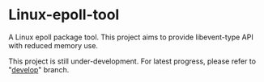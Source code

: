 # Linux-epoll-tool

A Linux epoll package tool. This project aims to provide libevent-type API with reduced memory use.

This project is still under-development. For latest progress, please refer to "[develop](https://github.com/Andrew-M-C/Linux-epoll-tool/tree/develop)" branch.
